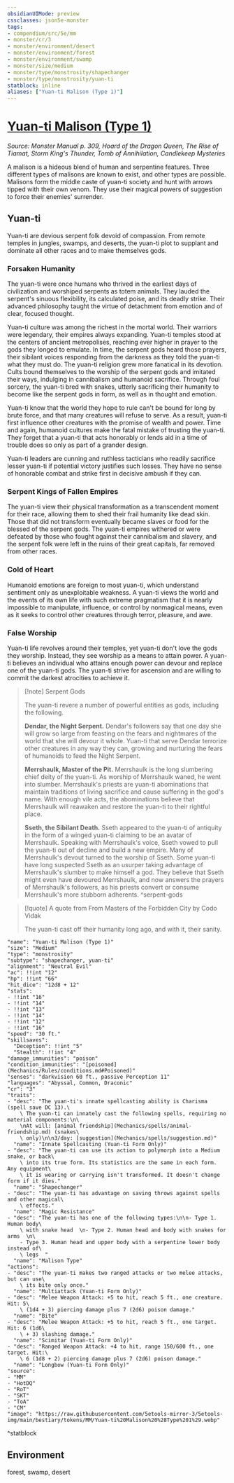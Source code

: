 ```yaml
---
obsidianUIMode: preview
cssclasses: json5e-monster
tags:
- compendium/src/5e/mm
- monster/cr/3
- monster/environment/desert
- monster/environment/forest
- monster/environment/swamp
- monster/size/medium
- monster/type/monstrosity/shapechanger
- monster/type/monstrosity/yuan-ti
statblock: inline
aliases: ["Yuan-ti Malison (Type 1)"]
---
```

# [Yuan-ti Malison (Type 1)](Mechanics\bestiary\monstrosity/yuan-ti-malison-type-1.md)
*Source: Monster Manual p. 309, Hoard of the Dragon Queen, The Rise of Tiamat, Storm King's Thunder, Tomb of Annihilation, Candlekeep Mysteries*  

A malison is a hideous blend of human and serpentine features. Three different types of malisons are known to exist, and other types are possible. Malisons form the middle caste of yuan-ti society and hunt with arrows tipped with their own venom. They use their magical powers of suggestion to force their enemies' surrender.

## Yuan-ti

Yuan-ti are devious serpent folk devoid of compassion. From remote temples in jungles, swamps, and deserts, the yuan-ti plot to supplant and dominate all other races and to make themselves gods.

### Forsaken Humanity

The yuan-ti were once humans who thrived in the earliest days of civilization and worshiped serpents as totem animals. They lauded the serpent's sinuous flexibility, its calculated poise, and its deadly strike. Their advanced philosophy taught the virtue of detachment from emotion and of clear, focused thought.

Yuan-ti culture was among the richest in the mortal world. Their warriors were legendary, their empires always expanding. Yuan-ti temples stood at the centers of ancient metropolises, reaching ever higher in prayer to the gods they longed to emulate. In time, the serpent gods heard those prayers, their sibilant voices responding from the darkness as they told the yuan-ti what they must do. The yuan-ti religion grew more fanatical in its devotion. Cults bound themselves to the worship of the serpent gods and imitated their ways, indulging in cannibalism and humanoid sacrifice. Through foul sorcery, the yuan-ti bred with snakes, utterly sacrificing their humanity to become like the serpent gods in form, as well as in thought and emotion.

Yuan-ti know that the world they hope to rule can't be bound for long by brute force, and that many creatures will refuse to serve. As a result, yuan-ti first influence other creatures with the promise of wealth and power. Time and again, humanoid cultures make the fatal mistake of trusting the yuan-ti. They forget that a yuan-ti that acts honorably or lends aid in a time of trouble does so only as part of a grander design.

Yuan-ti leaders are cunning and ruthless tacticians who readily sacrifice lesser yuan-ti if potential victory justifies such losses. They have no sense of honorable combat and strike first in decisive ambush if they can.

### Serpent Kings of Fallen Empires

The yuan-ti view their physical transformation as a transcendent moment for their race, allowing them to shed their frail humanity like dead skin. Those that did not transform eventually became slaves or food for the blessed of the serpent gods. The yuan-ti empires withered or were defeated by those who fought against their cannibalism and slavery, and the serpent folk were left in the ruins of their great capitals, far removed from other races.

### Cold of Heart

Humanoid emotions are foreign to most yuan-ti, which understand sentiment only as unexploitable weakness. A yuan-ti views the world and the events of its own life with such extreme pragmatism that it is nearly impossible to manipulate, influence, or control by nonmagical means, even as it seeks to control other creatures through terror, pleasure, and awe.

### False Worship

Yuan-ti life revolves around their temples, yet yuan-ti don't love the gods they worship. Instead, they see worship as a means to attain power. A yuan-ti believes an individual who attains enough power can devour and replace one of the yuan-ti gods. The yuan-ti strive for ascension and are willing to commit the darkest atrocities to achieve it.

> [!note] Serpent Gods
> 
> The yuan-ti revere a number of powerful entities as gods, including the following.
> 
> **Dendar, the Night Serpent.** Dendar's followers say that one day she will grow so large from feasting on the fears and nightmares of the world that she will devour it whole. Yuan-ti that serve Dendar terrorize other creatures in any way they can, growing and nurturing the fears of humanoids to feed the Night Serpent.
> 
> **Merrshaulk, Master of the Pit.** Merrshaulk is the long slumbering chief deity of the yuan-ti. As worship of Merrshaulk waned, he went into slumber. Merrshaulk's priests are yuan-ti abominations that maintain traditions of living sacrifice and cause suffering in the god's name. With enough vile acts, the abominations believe that Merrshaulk will reawaken and restore the yuan-ti to their rightful place.
> 
> **Sseth, the Sibilant Death.** Sseth appeared to the yuan-ti of antiquity in the form of a winged yuan-ti claiming to be an avatar of Merrshaulk. Speaking with Merrshaulk's voice, Sseth vowed to pull the yuan-ti out of decline and build a new empire. Many of Merrshaulk's devout turned to the worship of Sseth. Some yuan-ti have long suspected Sseth as an usurper taking advantage of Merrshaulk's slumber to make himself a god. They believe that Sseth might even have devoured Merrshaulk, and now answers the prayers of Merrshaulk's followers, as his priests convert or consume Merrshaulk's more stubborn adherents.
^serpent-gods

> [!quote] A quote from From Masters of the Forbidden City by Codo Vidak  
> 
> The yuan-ti cast off their humanity long ago, and with it, their sanity.


```statblock
"name": "Yuan-ti Malison (Type 1)"
"size": "Medium"
"type": "monstrosity"
"subtype": "shapechanger, yuan-ti"
"alignment": "Neutral Evil"
"ac": !!int "12"
"hp": !!int "66"
"hit_dice": "12d8 + 12"
"stats":
- !!int "16"
- !!int "14"
- !!int "13"
- !!int "14"
- !!int "12"
- !!int "16"
"speed": "30 ft."
"skillsaves":
  "Deception": !!int "5"
  "Stealth": !!int "4"
"damage_immunities": "poison"
"condition_immunities": "[poisoned](Mechanics/Rules/conditions.md#Poisoned)"
"senses": "darkvision 60 ft., passive Perception 11"
"languages": "Abyssal, Common, Draconic"
"cr": "3"
"traits":
- "desc": "The yuan-ti's innate spellcasting ability is Charisma (spell save DC 13).\
    \ The yuan-ti can innately cast the following spells, requiring no material components:\n\
    \nAt will: [animal friendship](Mechanics/spells/animal-friendship.md) (snakes\
    \ only)\n\n3/day: [suggestion](Mechanics/spells/suggestion.md)"
  "name": "Innate Spellcasting (Yuan-ti Form Only)"
- "desc": "The yuan-ti can use its action to polymorph into a Medium snake, or back\
    \ into its true form. Its statistics are the same in each form. Any equipment\
    \ it is wearing or carrying isn't transformed. It doesn't change form if it dies."
  "name": "Shapechanger"
- "desc": "The yuan-ti has advantage on saving throws against spells and other magical\
    \ effects."
  "name": "Magic Resistance"
- "desc": "The yuan-ti has one of the following types:\n\n- Type 1. Human body\
    \ with snake head  \n- Type 2. Human head and body with snakes for arms  \n\
    - Type 3. Human head and upper body with a serpentine lower body instead of\
    \ legs  "
  "name": "Malison Type"
"actions":
- "desc": "The yuan-ti makes two ranged attacks or two melee attacks, but can use\
    \ its bite only once."
  "name": "Multiattack (Yuan-ti Form Only)"
- "desc": "Melee Weapon Attack: +5 to hit, reach 5 ft., one creature. Hit: 5\
    \ (1d4 + 3) piercing damage plus 7 (2d6) poison damage."
  "name": "Bite"
- "desc": "Melee Weapon Attack: +5 to hit, reach 5 ft., one target. Hit: 6 (1d6\
    \ + 3) slashing damage."
  "name": "Scimitar (Yuan-ti Form Only)"
- "desc": "Ranged Weapon Attack: +4 to hit, range 150/600 ft., one target. Hit:\
    \ 6 (1d8 + 2) piercing damage plus 7 (2d6) poison damage."
  "name": "Longbow (Yuan-ti Form Only)"
"source":
- "MM"
- "HotDQ"
- "RoT"
- "SKT"
- "ToA"
- "CM"
"image": "https://raw.githubusercontent.com/5etools-mirror-3/5etools-img/main/bestiary/tokens/MM/Yuan-ti%20Malison%20%28Type%201%29.webp"
```
^statblock

## Environment

forest, swamp, desert